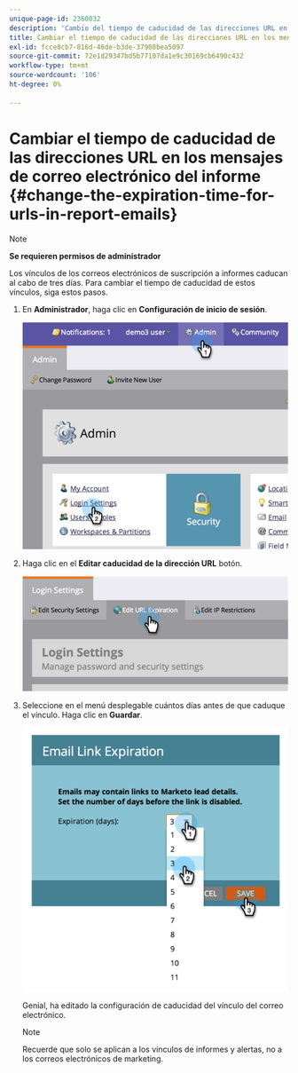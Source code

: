```yaml
---
unique-page-id: 2360032
description: 'Cambio del tiempo de caducidad de las direcciones URL en los mensajes de correo electrónico del informe: documentos de Marketo: documentación del producto'
title: Cambiar el tiempo de caducidad de las direcciones URL en los mensajes de correo electrónico del informe
exl-id: fcce8cb7-816d-46de-b3de-37908bea5097
source-git-commit: 72e1d29347bd5b77107da1e9c30169cb6490c432
workflow-type: tm+mt
source-wordcount: '106'
ht-degree: 0%

---
```


# Cambiar el tiempo de caducidad de las direcciones URL en los mensajes de correo electrónico del informe {#change-the-expiration-time-for-urls-in-report-emails}

>[!NOTE]
>
>**Se requieren permisos de administrador**

Los vínculos de los correos electrónicos de suscripción a informes caducan al cabo de tres días. Para cambiar el tiempo de caducidad de estos vínculos, siga estos pasos.

1. En **Administrador**, haga clic en **Configuración de inicio de sesión**.

   ![](assets/image2014-9-16-14-3a44-3a57.png)

1. Haga clic en el **Editar caducidad de la dirección URL** botón.

   ![](assets/image2014-9-16-14-3a45-3a1.png)

1. Seleccione en el menú desplegable cuántos días antes de que caduque el vínculo. Haga clic en **Guardar**.

   ![](assets/image2014-9-16-14-3a45-3a5.png)

   Genial, ha editado la configuración de caducidad del vínculo del correo electrónico.

   >[!NOTE]
   >
   >Recuerde que solo se aplican a los vínculos de informes y alertas, no a los correos electrónicos de marketing.
